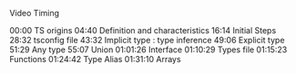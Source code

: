 Video Timing

00:00 TS origins
04:40 Definition and characteristics
16:14 Initial Steps
28:32 tsconfig file
43:32 Implicit type : type inference
49:06 Explicit type
51:29 Any type
55:07 Union
01:01:26 Interface
01:10:29 Types file
01:15:23 Functions
01:24:42 Type Alias
01:31:10 Arrays
